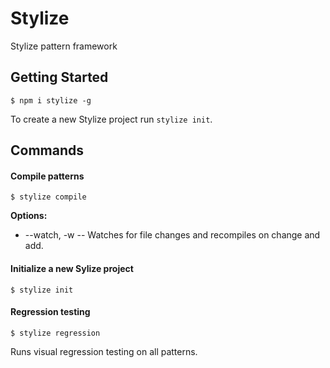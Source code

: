 # Stylize

Stylize pattern framework

## Getting Started
```
$ npm i stylize -g
```

To create a new Stylize project run `stylize init`.


## Commands

#### Compile patterns
```
$ stylize compile
```
**Options:**
* --watch, -w -- Watches for file changes and recompiles on change and add.

#### Initialize a new Sylize project
```
$ stylize init
```

#### Regression testing
```
$ stylize regression
```
Runs visual regression testing on all patterns.
